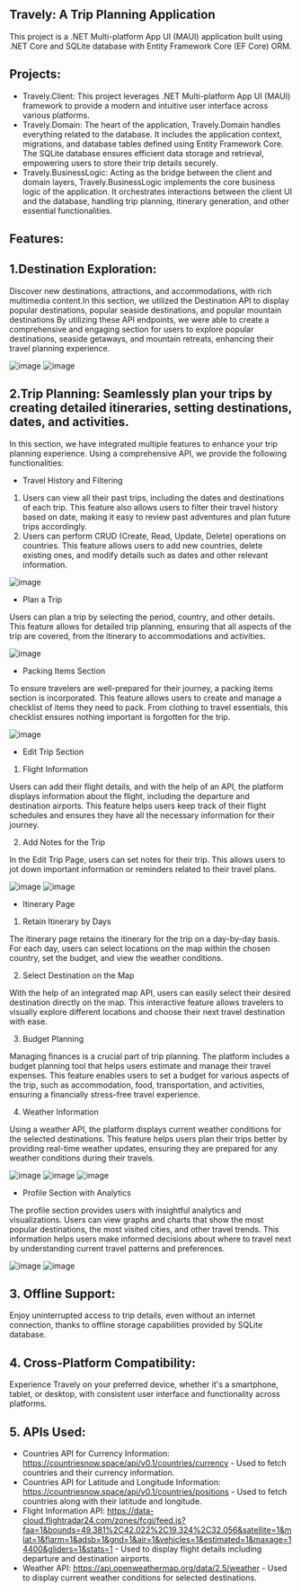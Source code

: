 ## Travely: A Trip Planning Application

This project is a .NET Multi-platform App UI (MAUI) application built using .NET Core and SQLite database with Entity Framework Core (EF Core) ORM.

## Projects:
- Travely.Client: This project leverages .NET Multi-platform App UI (MAUI) framework to provide a modern and intuitive user interface across various platforms.
- Travely.Domain: The heart of the application, Travely.Domain handles everything related to the database. It includes the application context, migrations, and database tables defined using Entity Framework Core. The SQLite database ensures efficient data storage and retrieval, empowering users to store their trip details securely.
- Travely.BusinessLogic: Acting as the bridge between the client and domain layers, Travely.BusinessLogic implements the core business logic of the application. It orchestrates interactions between the client UI and the database, handling trip planning, itinerary generation, and other essential functionalities.

## Features:

## 1.Destination Exploration: 
Discover new destinations, attractions, and accommodations, with rich multimedia content.In this section, we utilized the Destination API to display popular destinations, popular seaside destinations, and popular mountain destinations
By utilizing these API endpoints, we were able to create a comprehensive and engaging section for users to explore popular destinations, seaside getaways, and mountain retreats, enhancing their travel planning experience.

![image](https://github.com/adelinamfatu/Travely/assets/115553717/5a8d786e-2b7e-4dc8-9423-987bf23757cf)
![image](https://github.com/adelinamfatu/Travely/assets/115553717/42d77f31-e0c1-40d7-b16f-43241c3972a7)



## 2.Trip Planning: Seamlessly plan your trips by creating detailed itineraries, setting destinations, dates, and activities.
In this section, we have integrated multiple features to enhance your trip planning experience. Using a comprehensive API, we provide the following functionalities:

- Travel History and Filtering

1. Users can view all their past trips, including the dates and destinations of each trip. This feature also allows users to filter their travel history based on date, making it easy to review past adventures and plan future trips accordingly.
2. Users can perform CRUD (Create, Read, Update, Delete) operations on countries. This feature allows users to add new countries, delete existing ones, and modify details such as dates and other relevant information.

![image](https://github.com/adelinamfatu/Travely/assets/115553717/3bb7f7e3-2f95-47f7-a1af-06f600b3a342)


- Plan a Trip

Users can plan a trip by selecting the period, country, and other details. This feature allows for detailed trip planning, ensuring that all aspects of the trip are covered, from the itinerary to accommodations and activities.

![image](https://github.com/adelinamfatu/Travely/assets/115553717/5a5e5aa1-fc9c-45da-828b-a70b67b7cc50)


- Packing Items Section

To ensure travelers are well-prepared for their journey, a packing items section is incorporated. This feature allows users to create and manage a checklist of items they need to pack. From clothing to travel essentials, this checklist ensures nothing important is forgotten for the trip.

![image](https://github.com/adelinamfatu/Travely/assets/115553717/a23917fe-a8b6-4e19-9bb1-c99f3a2a6f0e)

- Edit Trip Section

1. Flight Information

Users can add their flight details, and with the help of an API, the platform displays information about the flight, including the departure and destination airports. This feature helps users keep track of their flight schedules and ensures they have all the necessary information for their journey.

2. Add Notes for the Trip

In the Edit Trip Page, users can set notes for their trip. This allows users to jot down important information or reminders related to their travel plans.

  ![image](https://github.com/adelinamfatu/Travely/assets/115553717/99f83793-bf8a-4b03-9395-7b43938de4a1)
  ![image](https://github.com/adelinamfatu/Travely/assets/115553717/23974a37-323a-4823-ab90-ffb06fd48983)

- Itinerary Page

1. Retain Itinerary by Days

The itinerary page retains the itinerary for the trip on a day-by-day basis. For each day, users can select locations on the map within the chosen country, set the budget, and view the weather conditions.

2. Select Destination on the Map

With the help of an integrated map API, users can easily select their desired destination directly on the map. This interactive feature allows travelers to visually explore different locations and choose their next travel destination with ease.

3. Budget Planning

Managing finances is a crucial part of trip planning. The platform includes a budget planning tool that helps users estimate and manage their travel expenses. This feature enables users to set a budget for various aspects of the trip, such as accommodation, food, transportation, and activities, ensuring a financially stress-free travel experience.

4. Weather Information

Using a weather API, the platform displays current weather conditions for the selected destinations. This feature helps users plan their trips better by providing real-time weather updates, ensuring they are prepared for any weather conditions during their travels.

![image](https://github.com/adelinamfatu/Travely/assets/115553717/7849dd62-1a81-4681-9524-5af5adac1aa5)
![image](https://github.com/adelinamfatu/Travely/assets/115553717/c64a8e98-453f-488d-9f7b-73ce229e3047)
![image](https://github.com/adelinamfatu/Travely/assets/115553717/b6a12c95-f193-4a1e-b5eb-00a3bbf5aa1a)




- Profile Section with Analytics

The profile section provides users with insightful analytics and visualizations. Users can view graphs and charts that show the most popular destinations, the most visited cities, and other travel trends. This information helps users make informed decisions about where to travel next by understanding current travel patterns and preferences.

![image](https://github.com/adelinamfatu/Travely/assets/115553717/e8734cd8-c007-43ee-9ab3-6db55235c6ae)
![image](https://github.com/adelinamfatu/Travely/assets/115553717/36318e23-0bd0-4f43-98a0-ee1df2df5e93)



    
## 3. Offline Support: 
Enjoy uninterrupted access to trip details, even without an internet connection, thanks to offline storage capabilities provided by SQLite database.

## 4. Cross-Platform Compatibility:
Experience Travely on your preferred device, whether it's a smartphone, tablet, or desktop, with consistent user interface and functionality across platforms.

## 5. APIs Used:
- Countries API for Currency Information: https://countriesnow.space/api/v0.1/countries/currency - Used to fetch countries and their currency information.
- Countries API for Latitude and Longitude Information: https://countriesnow.space/api/v0.1/countries/positions - Used to fetch countries along with their latitude and longitude.
- Flight Information API: https://data-cloud.flightradar24.com/zones/fcgi/feed.js?faa=1&bounds=49.381%2C42.022%2C19.324%2C32.056&satellite=1&mlat=1&flarm=1&adsb=1&gnd=1&air=1&vehicles=1&estimated=1&maxage=14400&gliders=1&stats=1 - Used to display flight details including departure and destination airports.
- Weather API: https://api.openweathermap.org/data/2.5/weather - Used to display current weather conditions for selected destinations.
